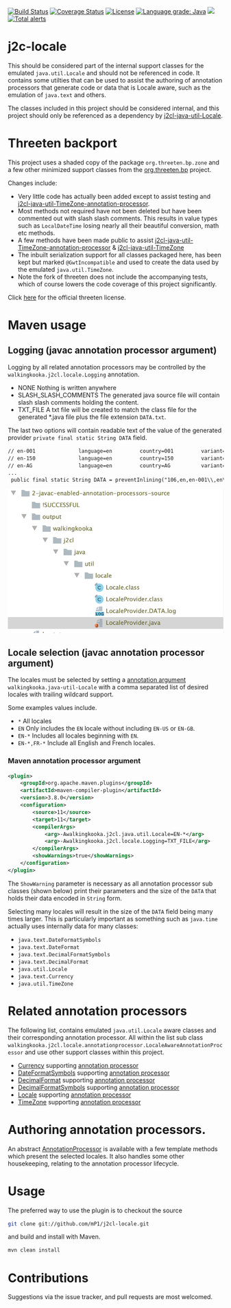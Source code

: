 [![Build Status](https://github.com/mP1/j2cl-locale/workflows/build.yaml/badge.svg)](https://github.com/mP1/j2cl-locale/actions/workflows/build.yaml/badge.svg)
[![Coverage Status](https://coveralls.io/repos/github/mP1/j2cl-locale/badge.svg?branch=master)](https://coveralls.io/github/mP1/j2cl-locale?branch=master)
[![License](https://img.shields.io/badge/License-Apache%202.0-blue.svg)](https://opensource.org/licenses/Apache-2.0)
[![Language grade: Java](https://img.shields.io/lgtm/grade/java/g/mP1/j2cl-locale.svg?logo=lgtm&logoWidth=18)](https://lgtm.com/projects/g/mP1/j2cl-locale/context:java)
![](https://tokei.rs/b1/github/mP1/j2cl-locale)
[![Total alerts](https://img.shields.io/lgtm/alerts/g/mP1/j2cl-locale.svg?logo=lgtm&logoWidth=18)](https://lgtm.com/projects/g/mP1/j2cl-locale/alerts/)



j2c-locale
=================

This should be considered part of the internal support classes for the emulated `java.util.Locale` and should not be referenced in code.
It contains some utilties that can be used to assist the authoring of annotation processors that generate code or data that is Locale aware,
such as the emulation of `java.text` and others.

The classes included in this project should be considered internal, and this project should only be referenced as a dependency
by [j2cl-java-util-Locale](https://travis-ci.com/mP1/j2cl-java-util-Locale).



# Threeten backport

This project uses a shaded copy of the package `org.threeten.bp.zone` and a few other minimized support classes from the
[org.threeten.bp](https://www.threeten.org/) project.

Changes include:

- Very little code has actually been added except to assist testing and [j2cl-java-util-TimeZone-annotation-processor](https://github.com/mP1/j2cl-java-util-TimeZone-annotation-processor).
- Most methods not required have not been deleted but have been commented out with slash slash comments. This results in value types such as `LocalDateTime` losing nearly all their beautiful conversion, math etc methods.
- A few methods have been made public to assist [j2cl-java-util-TimeZone-annotation-processor](https://github.com/mP1/j2cl-java-util-TimeZone-annotation-processor) & [j2cl-java-util-TimeZone](https://github.com/mP1/j2cl-java-util-TimeZone)
- The inbuilt serialization support for all classes packaged here, has been kept but marked `@GwtIncompatible` and used to create the data used by the emulated `java.util.TimeZone`.
- Note the fork of threeten does not include the accompanying tests, which of course lowers the code coverage of this project significantly.

Click [here](https://github.com/ThreeTen/threetenbp/blob/master/LICENSE.txt) for the official threeten license. 



# Maven usage

## Logging (javac annotation processor argument)

Logging by all related annotation processors may be controlled by the `walkingkooka.j2cl.locale.Logging` annotation. 

- NONE Nothing is written anywhere
- SLASH_SLASH_COMMENTS The generated java source file will contain slash slash comments holding the content.
- TXT_FILE A txt file will be created to match the class file for the generated *.java file plus the file extension `DATA.txt`.

The last two options will contain readable text of the value of the generated provider `private final static String DATA` field. 

```txt
// en-001              language=en         country=001         variant=            script=             encoded=en-001,en,001
// en-150              language=en         country=150         variant=            script=             encoded=en-150,en,150
// en-AG               language=en         country=AG          variant=            script=             encoded=en-AG,en,AG
...
 public final static String DATA = preventInlining("106,en,en-001\\,en\...
```

![Sample TXT_FILE](walkingkooka.j2cl.logging.Logging.png)



## Locale selection (javac annotation processor argument)

The locales must be selected by setting a [annotation argument](https://docs.oracle.com/javase/7/docs/technotes/tools/windows/javac.html)
`walkingkooka.java-util-Locale` with a comma separated list of desired locales with trailing wildcard support.

Some examples values include.

- `*` All locales
- `EN` Only includes the `EN` locale without including `EN-US` or `EN-GB`.
- `EN-*` Includes all locales beginning with `EN`.
- `EN-*,FR-*` Include all English and French locales.



### Maven annotation processor argument

```xml
<plugin>
    <groupId>org.apache.maven.plugins</groupId>
    <artifactId>maven-compiler-plugin</artifactId>
    <version>3.8.0</version>
    <configuration>
        <source>11</source>
        <target>11</target>
        <compilerArgs>
            <arg>-Awalkingkooka.j2cl.java.util.Locale=EN-*</arg>
            <arg>-Awalkingkooka.j2cl.locale.Logging=TXT_FILE</arg>
        </compilerArgs>
        <showWarnings>true</showWarnings>
    </configuration>
</plugin>
```

The `ShowWarning` parameter is necessary as all annotation processor sub classes (shown below) print their parameters and
the size of the `DATA` that holds their data encoded in `String` form.

Selecting many locales will result in the size of the `DATA` field being many times larger. This is particularly important
as something such as `java.time` actually uses internally data for many classes:

- `java.text.DateFormatSymbols`
- `java.text.DateFormat`
- `java.text.DecimalFormatSymbols`
- `java.text.DecimalFormat`
- `java.util.Locale`
- `java.text.Currency`
- `java.util.TimeZone`



# Related annotation processors

The following list, contains emulated `java.util.Locale` aware classes and their corresponding annotation processor.
All within the list sub class `walkingkooka.j2cl.locale.annotationprocessor.LocaleAwareAnnotationProcessor` and use other
support classes within this project.

- [Currency](https://github.com/mP1/j2cl-java-util-Currency) supporting [annotation processor](https://github.com/mP1/j2cl-java-util-currency-annotation-processsor)
- [DateFormatSymbols](https://github.com/mP1/j2cl-java-text) supporting [annotation processor](https://github.com/mP1/j2cl-java-text-annotation-processor/blob/master/src/main/java/walkingkooka/j2cl/java/text/annotationprocessor/DateFormatSymbolsProviderAnnotationProcessor.java)
- [DecimalFormat](https://github.com/mP1/j2cl-java-text) supporting [annotation processor](https://github.com/mP1/j2cl-java-text-annotation-processor/blob/master/src/main/java/walkingkooka/j2cl/java/text/annotationprocessor/DecimalFormatProviderAnnotationProcessor.java)
- [DecimalFormatSymbols](https://github.com/mP1/j2cl-java-text) supporting [annotation processor](https://github.com/mP1/j2cl-java-text-annotation-processor/blob/master/src/main/java/walkingkooka/j2cl/java/text/annotationprocessor/DecimalFormatSymbolsProviderAnnotationProcessor.java)
- [Locale](https://github.com/mP1/j2cl-java-util-Locale) supporting [annotation processor](https://github.com/mP1/j2cl-java-util-locale-annotation-processsor)
- [TimeZone](https://github.com/mP1/j2cl-java-util-TimeZone) supporting [annotation processor](https://github.com/mP1/j2cl-java-util-TimeZone-annotation-processsor)



# Authoring annotation processors.

An abstract [AnnotationProcessor](https://github.com/mP1/j2cl-locale/blob/master/src/main/java/walkingkooka/j2cl/locale/annotationprocessor/LocaleAwareAnnotationProcessor.java)
is available with a few template methods which present the selected locales. It also handles some other housekeeping,
relating to the annotation processor lifecycle.

 

# Usage

The preferred way to use the plugin is to checkout the source

```bash
git clone git://github.com/mP1/j2cl-locale.git
```

and build and install with Maven.

```bash
mvn clean install
```



# Contributions

Suggestions via the issue tracker, and pull requests are most welcomed.



